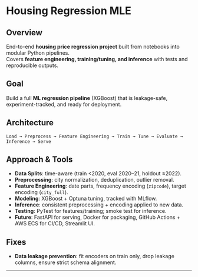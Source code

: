 # Housing Regression MLE

## Overview
End-to-end **housing price regression project** built from notebooks into modular Python pipelines.  
Covers **feature engineering, training/tuning, and inference** with tests and reproducible outputs.

## Goal
Build a full **ML regression pipeline** (XGBoost) that is leakage-safe, experiment-tracked, and ready for deployment.

## Architecture
`Load → Preprocess → Feature Engineering → Train → Tune → Evaluate → Inference → Serve`


## Approach & Tools
- **Data Splits**: time-aware (train <2020, eval 2020–21, holdout ≥2022).  
- **Preprocessing**: city normalization, deduplication, outlier removal.  
- **Feature Engineering**: date parts, frequency encoding (`zipcode`), target encoding (`city_full`).  
- **Modeling**: XGBoost + Optuna tuning, tracked with MLflow.  
- **Inference**: consistent preprocessing + encoding applied to new data.  
- **Testing**: PyTest for features/training; smoke test for inference.  
- **Future**: FastAPI for serving, Docker for packaging, GitHub Actions + AWS ECS for CI/CD, Streamlit UI.

## Fixes
- **Data leakage prevention**: fit encoders on train only, drop leakage columns, ensure strict schema alignment.

---

